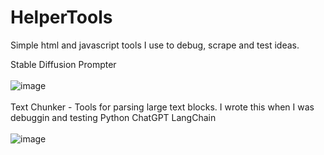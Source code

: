 # HelperTools
Simple html and javascript tools I use to debug, scrape and test ideas.

Stable Diffusion Prompter 
<br>
<br>
![image](https://user-images.githubusercontent.com/23158340/235324668-3853df9f-8425-4206-b6d9-40f57c4ac495.png)
<br>
<br>
Text Chunker - Tools for parsing large text blocks. I wrote this when I was debuggin and testing Python ChatGPT LangChain
<br>
<br>
![image](https://user-images.githubusercontent.com/23158340/235324787-910490f4-b57a-4b64-afba-9e9af80f463b.png)


